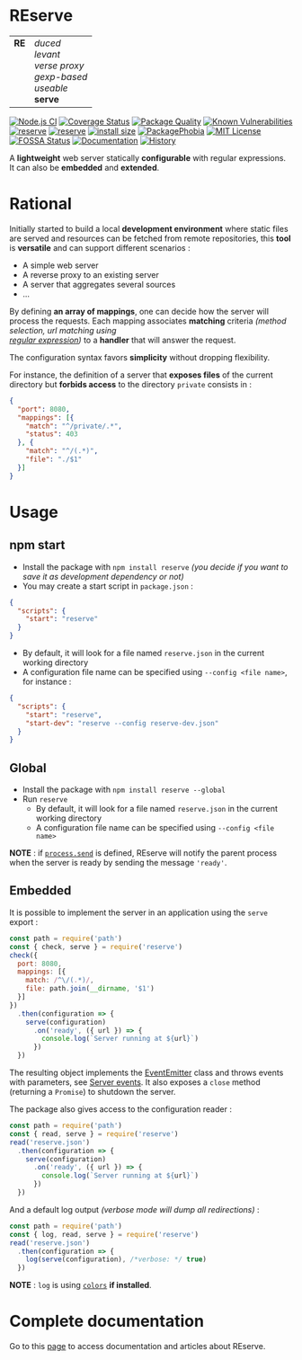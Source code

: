 # **RE**serve

<table border="0" cellpadding="2" cellspacing="0">
    <tr>
        <td valign="top">
          <strong>RE</strong>
        </td>
        <td>
          <i>duced</i></br />
          <i>levant</i></br />
          <i>verse proxy</i><br />
          <i>gexp-based</i><br />
          <i>useable</i><br />
          <strong>serve</strong>
        </td>
    </tr>
</table>

[![Node.js CI](https://github.com/ArnaudBuchholz/reserve/actions/workflows/node.js.yml/badge.svg)](https://github.com/ArnaudBuchholz/reserve/actions/workflows/node.js.yml)
[![Coverage Status](https://coveralls.io/repos/github/ArnaudBuchholz/reserve/badge.svg?branch=master)](https://coveralls.io/github/ArnaudBuchholz/reserve?branch=master)
[![Package Quality](https://npm.packagequality.com/shield/reserve.svg)](https://packagequality.com/#?package=reserve)
[![Known Vulnerabilities](https://snyk.io/test/github/ArnaudBuchholz/reserve/badge.svg?targetFile=package.json)](https://snyk.io/test/github/ArnaudBuchholz/reserve?targetFile=package.json)
[![reserve](https://badge.fury.io/js/reserve.svg)](https://www.npmjs.org/package/reserve)
[![reserve](http://img.shields.io/npm/dm/reserve.svg)](https://www.npmjs.org/package/reserve)
[![install size](https://packagephobia.now.sh/badge?p=reserve)](https://packagephobia.now.sh/result?p=reserve)
[![PackagePhobia](https://img.shields.io/badge/%F0%9F%93%A6package-phobia-lightgrey)](https://packagephobia.com/result?p=reserve)
[![MIT License](https://img.shields.io/badge/License-MIT-yellow.svg)](https://opensource.org/licenses/MIT)
[![FOSSA Status](https://app.fossa.com/api/projects/git%2Bgithub.com%2FArnaudBuchholz%2Freserve.svg?type=shield)](https://app.fossa.com/projects/git%2Bgithub.com%2FArnaudBuchholz%2Freserve?ref=badge_shield)
[![Documentation](https://img.shields.io/badge/-documentation-blueviolet)](https://arnaudbuchholz.github.io/reserve/)
[![History](https://img.shields.io/badge/-history-blueviolet)](https://arnaudbuchholz.github.io/reserve/history.html)

A **lightweight** web server statically **configurable** with regular expressions.
It can also be **embedded** and **extended**.

# Rational

Initially started to build a local **development environment** where static files are served and resources can be fetched from remote repositories, this **tool** is **versatile** and can support different scenarios :
- A simple web server
- A reverse proxy to an existing server
- A server that aggregates several sources
- ...

By defining **an array of mappings**, one can decide how the server will process the requests. Each mapping associates **matching** criteria *(method selection, url matching using  
[regular expression](https://developer.mozilla.org/en-US/docs/Web/JavaScript/Reference/Global_Objects/RegExp))* to a **handler** that will answer the request.

The configuration syntax favors **simplicity** without dropping flexibility.

For instance, the definition of a server that **exposes files** of the current directory but **forbids access** to the directory `private` consists in :

```json
{
  "port": 8080,
  "mappings": [{
    "match": "^/private/.*",
    "status": 403
  }, {
    "match": "^/(.*)",
    "file": "./$1"
  }]
}
```

# Usage

## npm start

* Install the package with `npm install reserve` *(you decide if you want to save it as development dependency or not)*
* You may create a start script in `package.json` :

```json
{
  "scripts": {
    "start": "reserve"
  }
}
```

* By default, it will look for a file named `reserve.json` in the current working directory
* A configuration file name can be specified using `--config <file name>`, for instance :

```json
{
  "scripts": {
    "start": "reserve",
    "start-dev": "reserve --config reserve-dev.json"
  }
}
```

## Global

* Install the package with `npm install reserve --global`
* Run `reserve`
  * By default, it will look for a file named `reserve.json` in the current working directory
  * A configuration file name can be specified using `--config <file name>`

**NOTE** : if [`process.send`](https://nodejs.org/api/process.html#process_process_send_message_sendhandle_options_callback) is defined, REserve will notify the parent process when the server is ready by sending the message `'ready'`.

## Embedded

It is possible to implement the server in an application using the `serve` export :

```javascript
const path = require('path')
const { check, serve } = require('reserve')
check({
  port: 8080,
  mappings: [{
    match: /^\/(.*)/,
    file: path.join(__dirname, '$1')
  }]
})
  .then(configuration => {
    serve(configuration)
      .on('ready', ({ url }) => {
        console.log(`Server running at ${url}`)
      })
  })
```

The resulting object implements the [EventEmitter](https://nodejs.org/api/events.html) class and throws events with parameters, see [Server events](doc/events.md).
It also exposes a `close` method (returning a `Promise`) to shutdown the server.

The package also gives access to the configuration reader :

```javascript
const path = require('path')
const { read, serve } = require('reserve')
read('reserve.json')
  .then(configuration => {
    serve(configuration)
      .on('ready', ({ url }) => {
        console.log(`Server running at ${url}`)
      })
  })
```

And a default log output *(verbose mode will dump all redirections)* :

```javascript
const path = require('path')
const { log, read, serve } = require('reserve')
read('reserve.json')
  .then(configuration => {
    log(serve(configuration), /*verbose: */ true)
  })
```

**NOTE** : `log` is using [`colors`](https://www.npmjs.com/package/colors) **if installed**.

# Complete documentation

Go to this [page](https://github.com/ArnaudBuchholz/reserve/tree/master/doc/README.md) to access documentation and articles about REserve.

